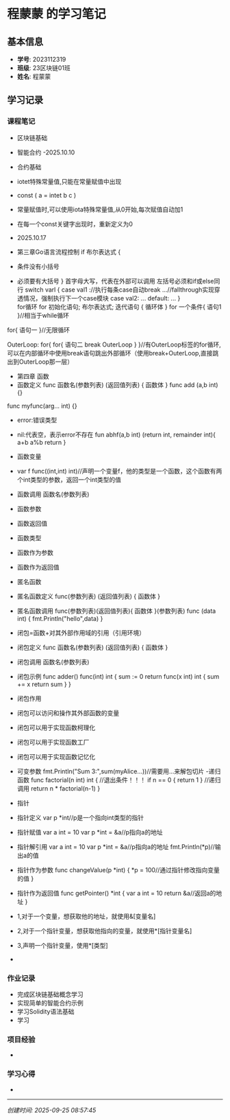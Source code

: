 # 程蒙蒙 的学习笔记

## 基本信息
- **学号**: 2023112319
- **班级**: 23区块链01班
- **姓名**: 程蒙蒙

## 学习记录

### 课程笔记
- 区块链基础
- 智能合约
-2025.10.10
- 合约基础

- iotet特殊常量值,只能在常量赋值中出现
- const (
    a = intet
    b
    c
)
- 常量赋值时,可以使用iota特殊常量值,从0开始,每次赋值自动加1
- 在每一个const关键字出现时，重新定义为0
- 2025.10.17
- 第三章Go语言流程控制
if 布尔表达式 {
- 条件没有小括号
- 必须要有大括号
}
首字母大写，代表在外部可以调用
左括号必须和if或else同行
switch varl {
    case val1 ://执行每条case自动break
    ...//fallthrough实现穿透情况，强制执行下一个case模块
    case val2:
    ...
    default:
    ...
}    
for循环
for 初始化语句; 布尔表达式; 迭代语句 {
    循环体
}
for 一个条件{
    语句1
}//相当于while循环

for{
    语句一
}//无限循环

OuterLoop:
for{
    for{
        语句二
        break OuterLoop
    }
}//有OuterLoop标签的for循环,可以在内部循环中使用break语句跳出外部循环（使用break+OuterLoop,直接跳出到OuterLoop那一层）

- 第四章
函数
- 函数定义
func 函数名(参数列表) (返回值列表) {
    函数体
}
func add (a,b int){}

func myfunc(arg... int) {}
- error:错误类型
- nil:代表空，表示error不存在
fun abhf(a,b int) (return int, remainder int){
    a+b
    a%b
    return
}
- 函数变量
- var f func((int,int) int)//声明一个变量f，他的类型是一个函数，这个函数有两个int类型的参数，返回一个int类型的值
- 函数调用
函数名(参数列表)
- 函数参数
- 函数返回值
- 函数类型
- 函数作为参数
- 函数作为返回值

- 匿名函数
- 匿名函数定义
func(参数列表) (返回值列表) {
    函数体
}
- 匿名函数调用
func(参数列表)(返回值列表){
    函数体
}(参数列表)
func (data int) {
    fmt.Println("hello",data)
}
- 闭包=函数+对其外部作用域的引用（引用环境）
- 闭包定义
func 函数名(参数列表) (返回值列表) {
    函数体
}
- 闭包调用
函数名(参数列表)
- 闭包示例
func adder() func(int) int {
    sum := 0
    return func(x int) int {
        sum += x
        return sum
    }
}
- 闭包作用
- 闭包可以访问和操作其外部函数的变量
- 闭包可以用于实现函数柯理化
- 闭包可以用于实现函数工厂
- 闭包可以用于实现函数记忆化

- 可变参数
fmt.Println("Sum 3:",sum(myAlice...))//需要用...来解包切片
-递归函数
func factorial(n int) int {
    //退出条件！！！
    if n == 0 {
        return 1
    }
    //递归调用
    return n * factorial(n-1)
}
- 指针
- 指针定义
var p *int//p是一个指向int类型的指针
- 指针赋值
var a int = 10
var p *int = &a//p指向a的地址
- 指针解引用
var a int = 10
var p *int = &a//p指向a的地址
fmt.Println(*p)//输出a的值
- 指针作为参数
func changeValue(p *int) {
    *p = 100//通过指针修改指向变量的值
}
- 指针作为返回值
func getPointer() *int {
    var a int = 10
    return &a//返回a的地址
}
- 1,对于一个变量，想获取他的地址，就使用&[变量名]
- 2,对于一个指针变量，想获取他指向的变量，就使用*[指针变量名]
- 3,声明一个指针变量，使用*[类型]
- 
### 作业记录
- 完成区块链基础概念学习
- 实现简单的智能合约示例
- 学习Solidity语法基础
-   学习
### 项目经验
- 

### 学习心得
- 

---
*创建时间: 2025-09-25 08:57:45*

